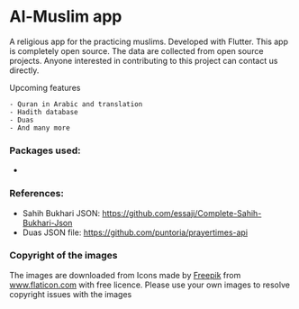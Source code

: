 # Al-Muslim app

A religious app for the practicing muslims. Developed with Flutter. This app is completely open source. The data are collected from open source projects.
Anyone interested in contributing to this project can contact us directly.

Upcoming features

    - Quran in Arabic and translation
    - Hadith database
    - Duas
    - And many more

### Packages used:
- 

### References:        
- Sahih Bukhari JSON: <a href="https://raw.githubusercontent.com/essaji/Complete-Sahih-Bukhari-Json/master/sahih_bukhari.json" title="sahih bukhari">https://github.com/essaji/Complete-Sahih-Bukhari-Json</a>
- Duas JSON file: <a href="https://github.com/puntoria/prayertimes-api/blob/master/run_results.json" title="prayertimes api">https://github.com/puntoria/prayertimes-api</a> 

### Copyright of the images

The images are downloaded from Icons made by <a href="https://www.flaticon.com/authors/freepik" title="Freepik">Freepik</a> from <a href="https://www.flaticon.com/" title="Flaticon">www.flaticon.com</a> with free licence. Please use your own images to resolve copyright issues with the images


